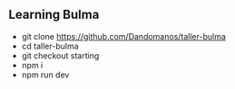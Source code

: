 ## Learning Bulma
- git clone https://github.com/Dandomanos/taller-bulma
- cd taller-bulma
- git checkout starting
- npm i
- npm run dev
